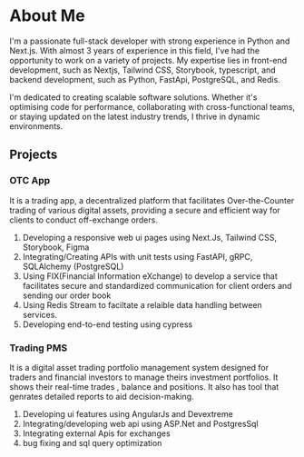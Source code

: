 # About Me
I'm a passionate full-stack developer with strong experience in Python and Next.js. With almost 3 years of experience in this field, I've had the opportunity to work on a variety of projects. My expertise lies in front-end development, such as Nextjs, Tailwind CSS, Storybook, typescript, and backend development, such as Python, FastApi, PostgreSQL, and Redis.

I'm dedicated to creating scalable software solutions. Whether it's optimising code for performance, collaborating with cross-functional teams, or staying updated on the latest industry trends, I thrive in dynamic environments.

## Projects
### OTC App
It is a trading app, a decentralized platform that facilitates Over-the-Counter trading of various digital assets, providing a secure and efficient way for clients to conduct off-exchange orders.
1. Developing a responsive web ui pages using Next.Js, Tailwind CSS, Storybook, Figma
2. Integrating/Creating APIs with unit tests using FastAPI, gRPC, SQLAlchemy (PostgreSQL)
3. Using FIX(Financial Information eXchange) to develop a service that facilitates secure and standardized communication for client orders and sending our order book
4. Using Redis Stream to faciltate a relaible data handling between services.
5. Developing end-to-end testing using cypress

### Trading PMS
It is a digital asset trading portfolio management system designed for traders and financial investors to manage theirs investment portfolios. It shows their real-time trades , balance and positions.
It also has tool that genrates detailed reports to aid decision-making.
1. Developing ui features using AngularJs and Devextreme
2. Integrating/developing web api using ASP.Net and PostgresSql
3. Integrating external Apis for exchanges
4. bug fixing and sql query optimization


